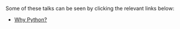 Some of these talks can be seen by clicking the relevant links below:

* [Why Python?](https://nhs-r-community.github.io/conference-2022/talks/why-python/why-python.html)
